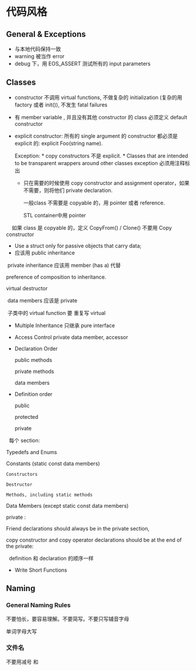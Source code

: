 # 代码风格 #

## General & Exceptions ##

* 与本地代码保持一致
* warning 被当作 error
* debug 下，用 EOS_ASSERT 测试所有的 input parameters

## Classes ##
* constructor 不调用 virtual functions, 不做复杂的 initialization (复杂的用 factory 或者 init()), 不发生 fatal failures
* 有 member variable , 并且没有其他 constructor 的 class 必须定义 default constructor 
* explicit constructor: 所有的 single argument 的 constructor 都必须是 explicit 的: explicit Foo(string name).
  
  Exception:
      * copy constructors 不是 explicit.
      * Classes that are intended to be transparent wrappers around other classes 
  exception 必须用注释标出
  
  * 只在需要的时候使用 copy constructor and assignment operator，如果不需要，则将他们 private declaration.
     
     一般class 不需要是 copyable 的，用 pointer 或者 reference. 
     
     STL container中用 pointer
     
     如果 class 是 copyable 的，定义 CopyFrom() / Clone() 不要用 Copy constructor
  
* Use a struct only for passive objects that carry data;
* 应该用 public inheritance
  
  private inheritance 应该用 member (has a) 代替
  
  preference of composition to inheritance.
  
  virtual destructor
  
  data members 应该是 private
  
  子类中的 virtual function 要 重复写 virtual
  
* Multiple Inheritance 只继承 pure interface 

* Access Control 
  private data member, accessor  
  
 * Declaration Order
   
   public    methods
   
   private    methods
   
   data members
   
 * Definition order
 
   public
   
   protected
   
   private
   
   每个 section:
   
   Typedefs and Enums
   
   Constants (static const data members)

    Constructors

    Destructor

    Methods, including static methods

   Data Members (except static const data members)
   
   private :
   
   Friend declarations should always be in the private section,
   
   copy constructor and copy operator declarations should be at the end of the private:
   
   
   definition 和 declaration 的顺序一样
   
   
* Write Short Functions

## Naming ##

### General Naming Rules ###
不要怕长，要容易理解。不要简写。不要只写辅音字母

单词字母大写

### 文件名 ###

不要用减号 和 
